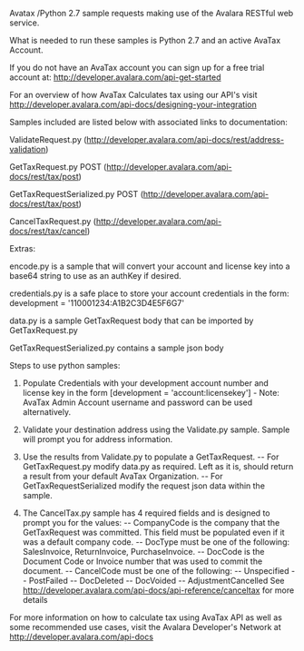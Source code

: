 Avatax /Python 2.7 sample requests making use of the Avalara RESTful web service.

What is needed to run these samples is Python 2.7 and an active AvaTax Account. 

If you do not have an AvaTax account you can sign up for a free trial account at: http://developer.avalara.com/api-get-started

For an overview of how AvaTax Calculates tax using our API's visit http://developer.avalara.com/api-docs/designing-your-integration

Samples included are listed below with associated links to documentation:

ValidateRequest.py (http://developer.avalara.com/api-docs/rest/address-validation)

GetTaxRequest.py POST (http://developer.avalara.com/api-docs/rest/tax/post)

GetTaxRequestSerialized.py POST (http://developer.avalara.com/api-docs/rest/tax/post)

CancelTaxRequest.py (http://developer.avalara.com/api-docs/rest/tax/cancel)

Extras:

encode.py is a sample that will convert your account and license key into a base64 string to use as an authKey if desired.

credentials.py  is a safe place to store your account credentials in the form:
development = '110001234:A1B2C3D4E5F6G7'

data.py is a sample GetTaxRequest body that can be imported by GetTaxRequest.py

GetTaxRequestSerialized.py contains a sample json body

Steps to use python samples:

1. Populate Credentials with your development account number and license key in the form [development = 'account:licensekey'] - Note: AvaTax Admin Account username and password can be used alternatively.

2. Validate your destination address using the Validate.py sample. Sample will prompt you for address information.

3. Use the results from Validate.py to populate a GetTaxRequest. 
-- For GetTaxRequest.py modify data.py as required. Left as it is, should return a result from your default AvaTax Organization.
-- For GetTaxRequestSerialized modify the request json data within the sample.

4. The CancelTax.py sample has 4 required fields and is designed to prompt you for the values:
-- CompanyCode is the company that the GetTaxRequest was committed. This field must be populated even if it was a default company code.
-- DocType must be one of the following: SalesInvoice, ReturnInvoice, PurchaseInvoice.
-- DocCode is the Document Code or Invoice number that was used to commit the document.
-- CancelCode must be one of the following: 
--   Unspecified
--   PostFailed
--   DocDeleted
--   DocVoided
--   AdjustmentCancelled
See http://developer.avalara.com/api-docs/api-reference/canceltax for more details

For more information on how to calculate tax using AvaTax API as well as some recommended use cases, visit the Avalara Developer's Network at http://developer.avalara.com/api-docs
